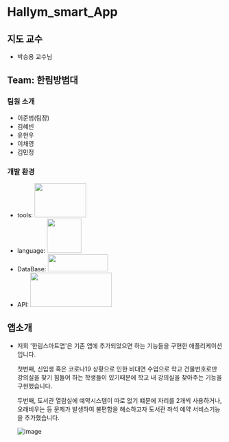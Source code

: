 # Hallym_smart_App

## 지도 교수
  - 박승용 교수님
  
## Team: 한림방범대
### 팀원 소개
   - 이준범(팀장)
   - 김혜빈
   - 유현우
   - 이채영
   - 김민정

### 개발 환경
  - tools:  <img src="https://user-images.githubusercontent.com/94501397/203880813-30f8f956-e28c-4209-acbb-a2ed94fc0a29.png" width="120" height="80"/>
  - language: <img src="https://user-images.githubusercontent.com/94501397/203879943-ae2f0733-64e1-45aa-82f4-ccd3c08bf8b5.png" width="80" height="80"/>
  - DataBase:   <img src="https://user-images.githubusercontent.com/94501397/203880645-ddf185dc-f63e-4706-b408-d57e6b3bb41f.png" width="140" height="40"/>
  - API:  <img src="https://user-images.githubusercontent.com/94501397/203881147-8f885d13-e509-448a-85dd-cec8ff63d021.png" width="190" height="80"/>
 
   

## 앱소개
 - 저희 '한림스마트앱'은 기존 앱에 추가되었으면 하는 기능들을 구현한 애플리케이션입니다. 
 
   첫번째, 신입생 혹은 코로나19 상황으로 인한 비대면 수업으로 학교 건물번호로만 강의실을 찾기 힘들어 하는 학생들이 있기때문에 학교 내 강의실을 찾아주는 기능을 구현했습니다.
   
   두번째, 도서관 열람실에 예약시스템이 따로 없기 떄문에 자리를 2개씩 사용하거나, 오래비우는 등 문제가 발생하여 불편함을 해소하고자 도서관 좌석 예약 서비스기능을 추가했습니다.

   
   ![image](https://user-images.githubusercontent.com/94501397/203687393-bc48f26d-fb37-49bc-ad6d-ed11788e9de4.png)

 
